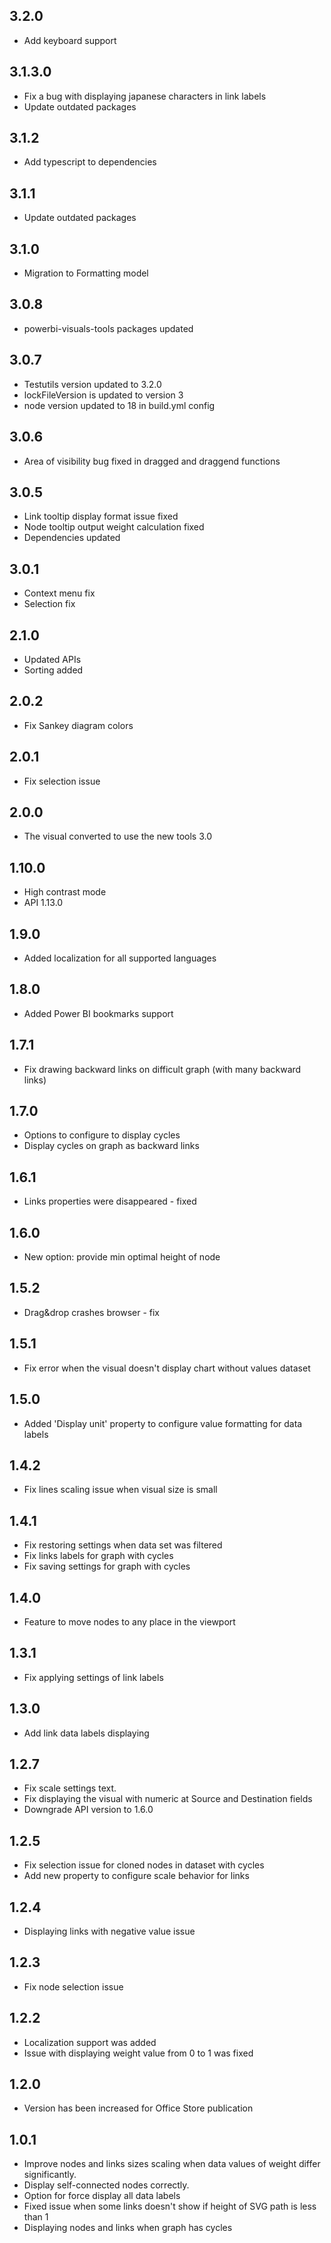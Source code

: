 ## 3.2.0
* Add keyboard support

## 3.1.3.0
* Fix a bug with displaying japanese characters in link labels
* Update outdated packages

## 3.1.2
* Add typescript to dependencies

## 3.1.1
* Update outdated packages

## 3.1.0
* Migration to Formatting model

## 3.0.8
* powerbi-visuals-tools packages updated

## 3.0.7
* Testutils version updated to 3.2.0
* lockFileVersion is updated to version 3
* node version updated to 18 in build.yml config

## 3.0.6
* Area of visibility bug fixed in dragged and draggend functions

## 3.0.5
* Link tooltip display format issue fixed
* Node tooltip output weight calculation fixed
* Dependencies updated

## 3.0.1
* Context menu fix
* Selection fix

## 2.1.0
* Updated APIs
* Sorting added

## 2.0.2
* Fix Sankey diagram colors

## 2.0.1
* Fix selection issue

## 2.0.0
* The visual converted to use the new tools 3.0

## 1.10.0
* High contrast mode
* API 1.13.0

## 1.9.0

* Added localization for all supported languages

## 1.8.0

* Added Power BI bookmarks support

## 1.7.1

* Fix drawing backward links on difficult graph (with many backward links)

## 1.7.0

* Options to configure to display cycles
* Display cycles on graph as backward links

## 1.6.1

* Links properties were disappeared - fixed

## 1.6.0

* New option: provide min optimal height of node

## 1.5.2

* Drag&drop crashes browser - fix

## 1.5.1

* Fix error when the visual doesn't display chart without values dataset

## 1.5.0

* Added 'Display unit' property to configure value formatting for data labels

## 1.4.2

* Fix lines scaling issue when visual size is small

## 1.4.1

* Fix restoring settings when data set was filtered
* Fix links labels for graph with cycles
* Fix saving settings for graph with cycles

## 1.4.0

* Feature to move nodes to any place in the viewport

## 1.3.1

* Fix applying settings of link labels

## 1.3.0

* Add link data labels displaying

## 1.2.7

* Fix scale settings text.
* Fix displaying the visual with numeric at Source and Destination fields
* Downgrade API version to 1.6.0

## 1.2.5

* Fix selection issue for cloned nodes in dataset with cycles
* Add new property to configure scale behavior for links

## 1.2.4

* Displaying links with negative value issue

## 1.2.3

* Fix node selection issue

## 1.2.2

* Localization support was added
* Issue with displaying weight value from 0 to 1 was fixed

## 1.2.0

* Version has been increased for Office Store publication

## 1.0.1

* Improve nodes and links sizes scaling when data values of weight differ significantly.
* Display self-connected nodes correctly.
* Option for force display all data labels
* Fixed issue when some links doesn't show if height of SVG path is less than 1
* Displaying nodes and links when graph has cycles
